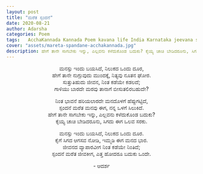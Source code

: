 ```yaml
---
layout: post
title: "ಮರೆತ ಸ್ಪಂದನೆ"
date: 2020-08-21
author: Adarsha
categories: Poem
tags:	AcchaKannada Kannada Poem kavana life India Karnataka jeevana sad reality stuck nomovement
cover: "assets/mareta-spandane-acchakannada.jpg"
description: ಹೇಗೆ ತಾನೇ ಸಾಗಬೇಕು ಇನ್ನು, ಎಲ್ಲವನು ಕಳೆದುಕೊಂಡ ಬದುಕು? ಕೈಯ್ಯ ಚಾಚಿ ಬೇಡಿದರೂನು, ಸಿಗದು ಈಗ ಒಲವ ಸರಕು.
---
```


<p align ="center"> ಮನಸ್ಸು ಇಂದು ಬಯಸಿದೆ, ನಿಲುಕದ ಒಂದು ದೂರ, <br>
ಹೇಗೆ ತಾನೇ ನುಗ್ಗುವುದು ಮುಂದಕ್ಕೆ, ನಿತ್ಯವು ನೂತನ ಘೋರ. <br>
ಸುತ್ತುತಿಹುದು ಜೀವನ, ನಿಂತ ಕಡೆಯೇ ಕಡಲದೆ; <br>
ಗಾಳಿಯು ಬಾರದೇ ಮರವು ತಾನಾಗೆ ಬೀಸುತಲಿರಬಹುದೇ? </p>

<p align ="center"> ನಿಂತ ಭಾವನೆ ಹರಿಯಲಾರದೇ ಮನದೊಳಗೆ ಹೆಪ್ಪುಗಟ್ಟಿದೆ, <br>
ಸ್ಪಂದನೆ ಮರೆತ ಮನವು ಈಗ, ನನ್ನ ಒಳಗೆ ಸಿಲುಕಿದೆ. <br>
ಹೇಗೆ ತಾನೇ ಸಾಗಬೇಕು ಇನ್ನು, ಎಲ್ಲವನು ಕಳೆದುಕೊಂಡ ಬದುಕು? <br>
ಕೈಯ್ಯ ಚಾಚಿ ಬೇಡಿದರೂನು, ಸಿಗದು ಈಗ ಒಲವ ಸರಕು. </p>

<p align ="center"> ಮನಸ್ಸು ಇಂದು ಬಯಸಿದೆ, ನಿಲುಕದ ಒಂದು ದೂರ. <br>
ಕೈಗೆ ಸಿಗದ ಆಗಸವ ನೋಡಿ, ಇಮ್ಮಡಿ ಈಗ ಮನದ ಭಾರ. <br>
ಜೀವನದ ವ್ಯಾಪಾರವೀಗ ನಿಂತ ಕಡೆಯೇ ನಿಂತಿದೆ; <br>
ಸ್ಪಂದನೆ ಮರೆತ ಜೀವಕೀಗ, ಎತ್ತ ಹೋದರೂ ಬದುಕು ಒಂದೇ. </p>

<p align ="center"> - ಆದರ್ಶ</p>
